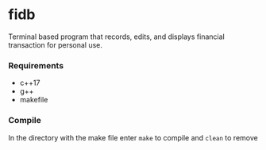 # fidb

Terminal based program that records, edits, and displays financial transaction for personal use.

### Requirements

* c++17
* g++
* makefile

### Compile

In the directory with the make file enter `make` to compile and `clean` to remove
